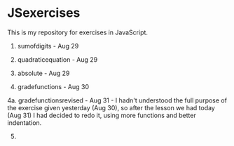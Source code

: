 # JSexercises
This is my repository for exercises in JavaScript.

1. sumofdigits - Aug 29

2. quadraticequation - Aug 29

3. absolute - Aug 29

4. gradefunctions - Aug 30

4a. gradefunctionsrevised - Aug 31 - I hadn't understood the full purpose of the exercise given yesterday (Aug 30), so after the lesson we had today (Aug 31) I had decided to redo it, using more functions and better indentation.

5.


